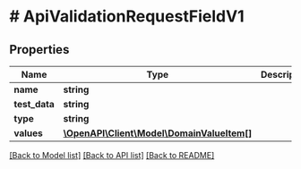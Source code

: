 # # ApiValidationRequestFieldV1

## Properties

Name | Type | Description | Notes
------------ | ------------- | ------------- | -------------
**name** | **string** |  |
**test_data** | **string** |  |
**type** | **string** |  |
**values** | [**\OpenAPI\Client\Model\DomainValueItem[]**](DomainValueItem.md) |  |

[[Back to Model list]](../../README.md#models) [[Back to API list]](../../README.md#endpoints) [[Back to README]](../../README.md)
